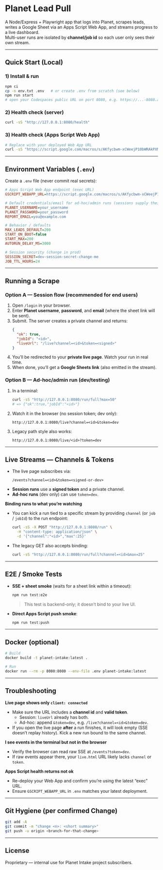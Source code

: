 # Planet Lead Pull

A Node/Express + Playwright app that logs into Planet, scrapes leads, writes a Google Sheet via an Apps Script Web App, and streams progress to a live dashboard.  
Multi-user runs are isolated by **channel/job id** so each user only sees their own stream.

---

## Quick Start (Local)

### 1) Install & run
~~~bash
npm ci
cp -n env.txt .env   # or create .env from scratch (see below)
npm run start
# open your Codespaces public URL on port 8080, e.g. https://...-8080.app.github.dev/
~~~

### 2) Health check (server)
~~~bash
curl -sS "http://127.0.0.1:8080/health"
~~~

### 3) Health check (Apps Script Web App)
~~~bash
# Replace with your deployed Web App URL
curl -sS "https://script.google.com/macros/s/AKfycbwm-xCWeejP10bWRAkPXMhKMyBJcIx4wzKqMIwaQYc4rQ0dE0Mu_rTTf7Rz3dF-yPwJ/exec?action=health"
~~~

---

## Environment Variables (`.env`)

Create a `.env` file (never commit real secrets):

~~~ini
# Apps Script Web App endpoint (exec URL)
GSCRIPT_WEBAPP_URL=https://script.google.com/macros/s/AKfycbwm-xCWeejP10bWRAkPXMhKMyBJcIx4wzKqMIwaQYc4rQ0dE0Mu_rTTf7Rz3dF-yPwJ/exec

# Default credentials/email for ad-hoc/admin runs (sessions supply their own)
PLANET_USERNAME=your_username
PLANET_PASSWORD=your_password
REPORT_EMAIL=you@example.com

# Behavior / defaults
MAX_LEADS_DEFAULT=200
START_ON_BOOT=false
START_MAX=200
AUTORUN_DELAY_MS=3000

# Session security (change in prod)
SESSION_SECRET=dev-session-secret-change-me
JOB_TTL_HOURS=24
~~~

---

## Running a Scrape

### Option A — Session flow (recommended for end users)
1. Open `/login` in your browser.  
2. Enter **Planet username**, **password**, and **email** (where the sheet link will be sent).  
3. Submit. The server creates a private channel and returns:
   ~~~json
   {
     "ok": true,
     "jobId": "<id>",
     "liveUrl": "/live?channel=<id>&token=<signed>"
   }
   ~~~
4. You’ll be redirected to your **private live page**. Watch your run in real time.  
5. When done, you’ll get a **Google Sheets link** (also emitted in the stream).

### Option B — Ad-hoc/admin run (dev/testing)
1. In a terminal:
   ~~~bash
   curl -sS "http://127.0.0.1:8080/run/full?max=50"
   # => {"ok":true,"jobId":"<id>"}
   ~~~
2. Watch it in the browser (no session token; dev only):
   ~~~
   http://127.0.0.1:8080/live?channel=<id>&token=dev
   ~~~
3. Legacy path style also works:
   ~~~
   http://127.0.0.1:8080/live/<id>?token=dev
   ~~~

---

## Live Streams — Channels & Tokens

- The live page subscribes via:
  ~~~
  /events?channel=<id>&token=<signed-or-dev>
  ~~~
- **Session runs** use a **signed token** and a private channel.  
- **Ad-hoc runs** (dev only) can use `token=dev`.

**Binding runs to what you’re watching**
- You can kick a run tied to a specific stream by providing `channel` (or `job` / `jobId`) to the run endpoint:
  ~~~bash
  curl -sS -X POST "http://127.0.0.1:8080/run" \
    -H "content-type: application/json" \
    -d '{"channel":"<id>","max":25}'
  ~~~
- The legacy GET also accepts binding:
  ~~~bash
  curl -sS "http://127.0.0.1:8080/run/full?channel=<id>&max=25"
  ~~~

---

## E2E / Smoke Tests

- **SSE + sheet smoke** (waits for a sheet link within a timeout):
  ~~~bash
  npm run test:e2e
  ~~~
  > This test is backend-only; it doesn’t bind to your live UI.

- **Direct Apps Script push smoke**:
  ~~~bash
  npm run test:push
  ~~~

---

## Docker (optional)

~~~bash
# Build
docker build -t planet-intake:latest .

# Run
docker run --rm -p 8080:8080 --env-file .env planet-intake:latest
~~~

---

## Troubleshooting

**Live page shows only `client: connected`**
- Make sure the URL includes a **channel id** and **valid token**.
  - Session: `liveUrl` already has both.
  - Ad-hoc: append `&token=dev`, e.g. `/live?channel=<id>&token=dev`.
- If you open the live page **after** a run finishes, it will look empty (SSE doesn’t replay history). Kick a new run bound to the same channel.

**I see events in the terminal but not in the browser**
- Verify the browser can read raw SSE at `/events?token=dev`.  
- If raw events appear there, your `live.html` URL likely lacks `channel` or `token`.

**Apps Script health returns not ok**
- Re-deploy your Web App and confirm you’re using the latest “exec” URL.  
- Ensure `GSCRIPT_WEBAPP_URL` in `.env` matches your latest deployment.

---

## Git Hygiene (per confirmed Change)

~~~bash
git add -A
git commit -m "change <n>: <short summary>"
git push -u origin <branch-for-that-change>
~~~

---

## License

Proprietary — internal use for Planet Intake project subscribers.
